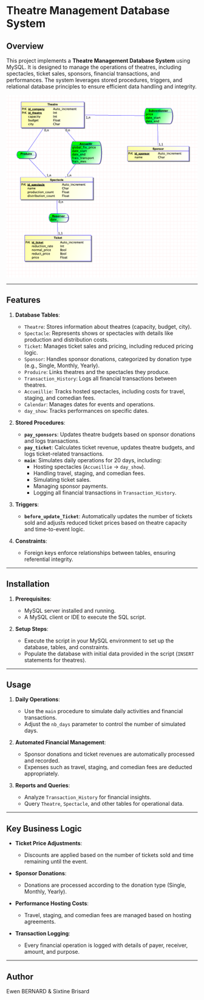 # Theatre Management Database System

## Overview

This project implements a **Theatre Management Database System** using MySQL. It is designed to manage the operations of theatres, including spectacles, ticket sales, sponsors, financial transactions, and performances. The system leverages stored procedures, triggers, and relational database principles to ensure efficient data handling and integrity.

![DB Schema](MCD.png)

---

## Features

1. **Database Tables**:
   - `Theatre`: Stores information about theatres (capacity, budget, city).
   - `Spectacle`: Represents shows or spectacles with details like production and distribution costs.
   - `Ticket`: Manages ticket sales and pricing, including reduced pricing logic.
   - `Sponsor`: Handles sponsor donations, categorized by donation type (e.g., Single, Monthly, Yearly).
   - `Produire`: Links theatres and the spectacles they produce.
   - `Transaction_History`: Logs all financial transactions between theatres.
   - `Accueillie`: Tracks hosted spectacles, including costs for travel, staging, and comedian fees.
   - `Calendar`: Manages dates for events and operations.
   - `day_show`: Tracks performances on specific dates.

2. **Stored Procedures**:
   - **`pay_sponsors`**: Updates theatre budgets based on sponsor donations and logs transactions.
   - **`pay_ticket`**: Calculates ticket revenue, updates theatre budgets, and logs ticket-related transactions.
   - **`main`**: Simulates daily operations for 20 days, including:
     - Hosting spectacles (`Accueillie` → `day_show`).
     - Handling travel, staging, and comedian fees.
     - Simulating ticket sales.
     - Managing sponsor payments.
     - Logging all financial transactions in `Transaction_History`.

3. **Triggers**:
   - **`before_update_Ticket`**: Automatically updates the number of tickets sold and adjusts reduced ticket prices based on theatre capacity and time-to-event logic.

4. **Constraints**:
   - Foreign keys enforce relationships between tables, ensuring referential integrity.

---

## Installation

1. **Prerequisites**:
   - MySQL server installed and running.
   - A MySQL client or IDE to execute the SQL script.

2. **Setup Steps**:
   - Execute the script in your MySQL environment to set up the database, tables, and constraints.
   - Populate the database with initial data provided in the script (`INSERT` statements for theatres).

---

## Usage

1. **Daily Operations**:
   - Use the `main` procedure to simulate daily activities and financial transactions.
   - Adjust the `nb_days` parameter to control the number of simulated days.

2. **Automated Financial Management**:
   - Sponsor donations and ticket revenues are automatically processed and recorded.
   - Expenses such as travel, staging, and comedian fees are deducted appropriately.

3. **Reports and Queries**:
   - Analyze `Transaction_History` for financial insights.
   - Query `Theatre`, `Spectacle`, and other tables for operational data.

---

## Key Business Logic

- **Ticket Price Adjustments**: 
  - Discounts are applied based on the number of tickets sold and time remaining until the event.

- **Sponsor Donations**:
  - Donations are processed according to the donation type (Single, Monthly, Yearly).

- **Performance Hosting Costs**:
  - Travel, staging, and comedian fees are managed based on hosting agreements.

- **Transaction Logging**:
  - Every financial operation is logged with details of payer, receiver, amount, and purpose.

---

## Author

Ewen BERNARD & Sixtine Brisard
